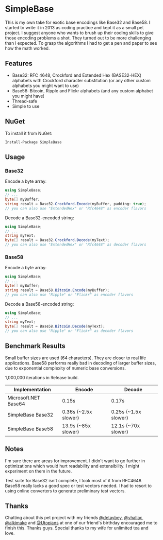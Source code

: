 SimpleBase
==========
This is my own take for exotic base encodings like Base32 and Base58. I started to write it in 2013 
as coding practice and kept it as a small pet project. I suggest anyone who wants to brush up 
their coding skills to give those encoding problems a shot. They turned out to be more challenging 
than I expected. To grasp the algorithms I had to get a pen and paper to see how the math worked.

Features
--------
 - Base32: RFC 4648, Crockford and Extended Hex (BASE32-HEX) alphabets with Crockford 
character substitution (or any other custom alphabets you might want to use)
 - Base58: Bitcoin, Ripple and Flickr alphabets (and any custom alphabet you might have)
 - Thread-safe
 - Simple to use

NuGet
------
To install it from NuGet:

  `Install-Package SimpleBase`

Usage
------------

### Base32

Encode a byte array:

```csharp
using SimpleBase;
// ...
byte[] myBuffer;
string result = Base32.Crockford.Encode(myBuffer, padding: true);
// you can also use "ExtendedHex" or "Rfc4648" as encoder flavors
```

Decode a Base32-encoded string:

```csharp
using SimpleBase;
// ...
string myText;
byte[] result = Base32.Crockford.Decode(myText);
// you can also use "ExtendedHex" or "Rfc4648" as decoder flavors
```

### Base58

Encode a byte array:

```csharp
using SimpleBase;
// ...
byte[] myBuffer;
string result = Base58.Bitcoin.Encode(myBuffer);
// you can also use "Ripple" or "Flickr" as encoder flavors
```

Decode a Base58-encoded string:

```csharp
using SimpleBase;
// ...
string myText;
byte[] result = Base58.Bitcoin.Decode(myText);
// you can also use "Ripple" or "Flickr" as decoder flavors
```

Benchmark Results
-----------------
Small buffer sizes are used (64 characters). They are closer to real life applications. Base58 
performs really bad in decoding of larger buffer sizes, due to exponential complexity of 
numeric base conversions.

1,000,000 iterations in Release build.

Implementation       | Encode | Decode
---------------------|--------|------------
Microsoft.NET Base64 | 0.15s  | 0.17s
SimpleBase Base32    | 0.36s (~2.5x slower) | 0.25s (~1.5x slower)
SimpleBase Base58    | 13.9s (~85x slower) | 12.1s (~70x slower)

Notes
-----
I'm sure there are areas for improvement. I didn't want to go further in optimizations which 
would hurt readability and extensibility. I might experiment on them in the future.

Test suite for Base32 isn't complete, I took most of it from RFC4648. Base58 really 
lacks a good spec or test vectors needed. I had to resort to using online converters to generate
preliminary test vectors.

Thanks
------
Chatting about this pet project with my friends [@detaybey](https://github.com/detaybey), [@vhallac](https://github.com/vhallac), [@alkimake](https://github.com/alkimake) and [@Utopians](https://github.com/Utopians) at one of our friend's birthday encouraged me to finish this. Thanks guys. Special thanks to my wife for unlimited tea and love.
